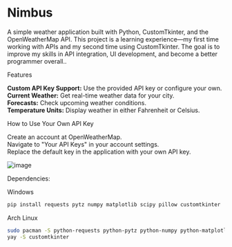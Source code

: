 # Nimbus
A simple weather application built with Python, CustomTkinter, and the OpenWeatherMap API. This project is a learning experience—my first time working with APIs and my second time using CustomTkinter. The goal is to improve my skills in API integration, UI development, and become a better programmer overall.. <br>

Features<br>

  <b>Custom API Key Support:</b> Use the provided API key or configure your own.<br>
  <b>Current Weather:</b> Get real-time weather data for your city.<br>
  <b>Forecasts:</b> Check upcoming weather conditions.<br>
  <b>Temperature Units:</b> Display weather in either Fahrenheit or Celsius.<br>

How to Use Your Own API Key

  Create an account at OpenWeatherMap.<br>
  Navigate to "Your API Keys" in your account settings.<br>
  Replace the default key in the application with your own API key.<br>


![image](https://github.com/user-attachments/assets/8a18953d-08c9-46a7-b94d-c0a001b4db50)

Dependencies: <br>

Windows
```zsh
pip install requests pytz numpy matplotlib scipy pillow customtkinter
```

Arch Linux 
```zsh
sudo pacman -S python-requests python-pytz python-numpy python-matplotlib python-scipy python-pillow
yay -S customtkinter
```
